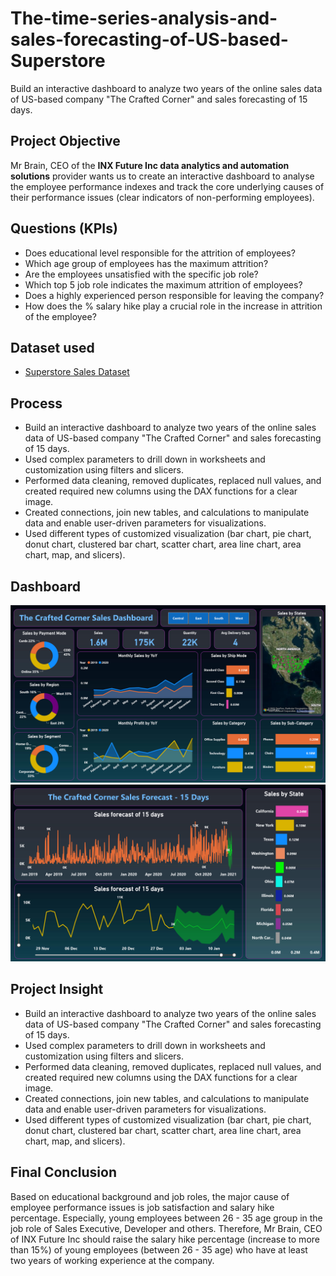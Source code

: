 # The-time-series-analysis-and-sales-forecasting-of-US-based-Superstore
Build an interactive dashboard to analyze two years of the online sales data of US-based company "The Crafted Corner" and sales forecasting of 15 days.

## **Project Objective**

Mr Brain, CEO of the **INX Future Inc data analytics and automation solutions** provider wants us to create an interactive dashboard to analyse the employee performance indexes and track the core underlying causes of their performance issues (clear indicators of non-performing employees).

## **Questions (KPIs)**
- Does educational level responsible for the attrition of employees?
- Which age group of employees has the maximum attrition?
- Are the employees unsatisfied with the specific job role?
- Which top 5 job role indicates the maximum attrition of employees?
- Does a highly experienced person responsible for leaving the company?
- How does the % salary hike play a crucial role in the increase in attrition of the employee?

## **Dataset used**

- <a href="https://github.com/Krishnkumar542/The-time-series-analysis-and-sales-forecasting-of-US-based-Superstore/blob/main/SuperStore_Sales_Dataset.csv"> Superstore Sales Dataset</a>



## **Process**

-	Build an interactive dashboard to analyze two years of the online sales data of US-based company "The Crafted Corner" and sales forecasting of 15 days.
- Used complex parameters to drill down in worksheets and customization using filters and slicers.
- Performed data cleaning, removed duplicates, replaced null values, and created required new columns using the DAX functions for a clear image.
- Created connections, join new tables, and calculations to manipulate data and enable user-driven parameters for visualizations.
- Used different types of customized visualization (bar chart, pie chart, donut chart, clustered bar chart, scatter chart, area line chart, area chart, map, and slicers).

## **Dashboard**

![Alt text of the image](https://github.com/Krishnkumar542/The-time-series-analysis-and-sales-forecasting-of-US-based-Superstore/blob/main/Sales_Dashboard1.png)
![Alt text of the image](https://github.com/Krishnkumar542/The-time-series-analysis-and-sales-forecasting-of-US-based-Superstore/blob/main/Sales_Dashboard2.png)

## **Project Insight**

-	Build an interactive dashboard to analyze two years of the online sales data of US-based company "The Crafted Corner" and sales forecasting of 15 days.
- Used complex parameters to drill down in worksheets and customization using filters and slicers.
- Performed data cleaning, removed duplicates, replaced null values, and created required new columns using the DAX functions for a clear image.
- Created connections, join new tables, and calculations to manipulate data and enable user-driven parameters for visualizations.
- Used different types of customized visualization (bar chart, pie chart, donut chart, clustered bar chart, scatter chart, area line chart, area chart, map, and slicers).


## **Final Conclusion**

Based on educational background and job roles, the major cause of employee performance issues is job satisfaction and salary hike percentage. Especially, young employees between 26 - 35 age group in the job role of Sales Executive, Developer and others. Therefore, Mr Brain, CEO of INX Future Inc should raise the salary hike percentage (increase to more than 15%) of young employees (between 26 - 35 age) who have at least two years of working experience at the company.


